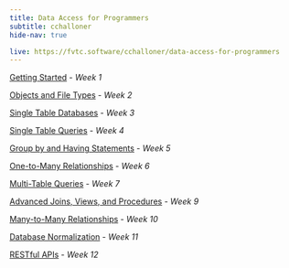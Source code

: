 ```yaml
---
title: Data Access for Programmers
subtitle: cchalloner
hide-nav: true

live: https://fvtc.software/cchalloner/data-access-for-programmers
---
```


[Getting Started](data-access-for-programmers/getting-started) - _Week 1_

[Objects and File Types](data-access-for-programmers/objects-and-file-types) - _Week 2_

[Single Table Databases](data-access-for-programmers/single-table-databases) - _Week 3_

[Single Table Queries](data-access-for-programmers/single-table-queries) - _Week 4_

[Group by and Having Statements](data-access-for-programmers/group-by-and-having-statements) - _Week 5_

[One-to-Many Relationships](data-access-for-programmers/one-to-many-relationships) - _Week 6_

[Multi-Table Queries](data-access-for-programmers/multi-table-queries) - _Week 7_

[Advanced Joins, Views, and Procedures](data-access-for-programmers/advanced-joins-views-and-procedures) - _Week 9_

[Many-to-Many Relationships](data-access-for-programmers/many-to-many-relationships) - _Week 10_

[Database Normalization](data-access-for-programmers/database-normalization) - _Week 11_

[RESTful APIs](data-access-for-programmers/restful-apis) - _Week 12_
